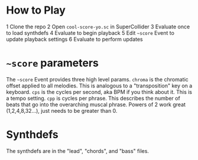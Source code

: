 # How to Play 

1 Clone the repo 
2 Open `cool-score-yo.sc` in SuperCollider
3 Evaluate once to load synthdefs
4 Evaluate to begin playback
5 Edit `~score` Event to update playback settings
6 Evaluate to perform updates

# `~score` parameters

The `~score` Event provides three high level params. 
`chroma` is the chromatic offset applied to all melodies. This is analogous to a "transposition" key on a keyboard.
`cps` is the cycles per second, aka BPM if you think about it. This is a tempo setting.
`cpp` is cycles per phrase. This describes the number of beats that go into the overarching muscal phrase. Powers of 2 work great (1,2,4,8,32...), just needs to be greater than 0.

# Synthdefs 

The synthdefs are in the "lead", "chords", and "bass" files. 

